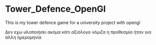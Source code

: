 # Tower_Defence_OpenGl
This is my tower defence game for a university project with opengl

Δεν εχω υλοποιήσει ακόμα κάτι αξιόλογο νόμιζα η προθεσμία ήταν για άλλη ημερομηνία
